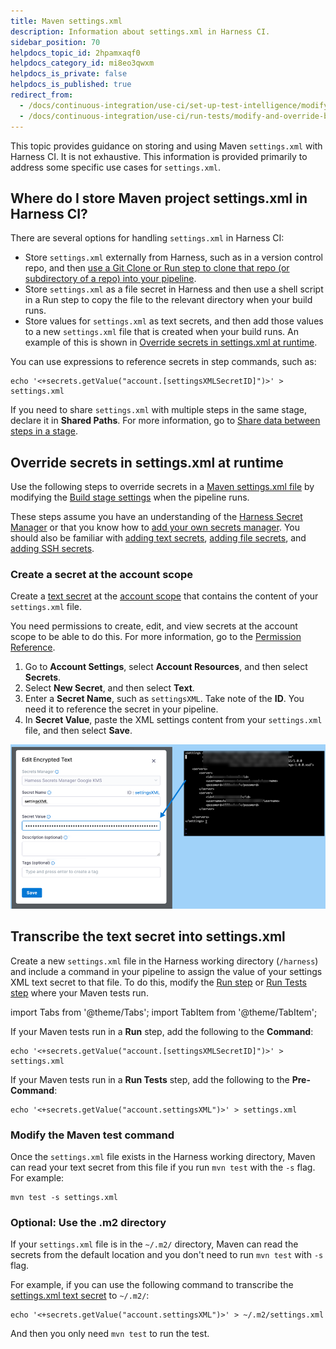 ```yaml
---
title: Maven settings.xml
description: Information about settings.xml in Harness CI.
sidebar_position: 70
helpdocs_topic_id: 2hpamxaqf0
helpdocs_category_id: mi8eo3qwxm
helpdocs_is_private: false
helpdocs_is_published: true
redirect_from:
  - /docs/continuous-integration/use-ci/set-up-test-intelligence/modify-and-override-build-settings-before-a-build
  - /docs/continuous-integration/use-ci/run-tests/modify-and-override-build-settings-before-a-build
---
```


This topic provides guidance on storing and using Maven `settings.xml` with Harness CI. It is not exhaustive. This information is provided primarily to address some specific use cases for `settings.xml`.

## Where do I store Maven project settings.xml in Harness CI?

There are several options for handling `settings.xml` in Harness CI:

* Store `settings.xml` externally from Harness, such as in a version control repo, and then [use a Git Clone or Run step to clone that repo (or subdirectory of a repo) into your pipeline](https://developer.harness.io/docs/continuous-integration/use-ci/codebase-configuration/clone-and-process-multiple-codebases-in-the-same-pipeline#add-a-git-clone-or-run-step).
* Store `settings.xml` as a file secret in Harness and then use a shell script in a Run step to copy the file to the relevant directory when your build runs.
* Store values for `settings.xml` as text secrets, and then add those values to a new `settings.xml` file that is created when your build runs. An example of this is shown in [Override secrets in settings.xml at runtime](#override-secrets-in-settingsxml-at-runtime).

You can use expressions to reference secrets in step commands, such as:

```
echo '<+secrets.getValue("account.[settingsXMLSecretID]")>' > settings.xml
```

If you need to share `settings.xml` with multiple steps in the same stage, declare it in **Shared Paths**. For more information, go to [Share data between steps in a stage](https://developer.harness.io/docs/continuous-integration/use-ci/caching-ci-data/share-ci-data-across-steps-and-stages/).

## Override secrets in settings.xml at runtime

Use the following steps to override secrets in a [Maven settings.xml file](https://maven.apache.org/settings.html) by modifying the [Build stage settings](https://developer.harness.io/docs/continuous-integration/use-ci/set-up-build-infrastructure/ci-stage-settings) when the pipeline runs.

These steps assume you have an understanding of the [Harness Secret Manager](https://developer.harness.io/docs/platform/secrets/secrets-management/harness-secret-manager-overview) or that you know how to [add your own secrets manager](https://developer.harness.io/docs/platform/secrets/secrets-management/add-secrets-manager). You should also be familiar with [adding text secrets](https://developer.harness.io/docs/platform/secrets/add-use-text-secrets), [adding file secrets](https://developer.harness.io/docs/platform/secrets/add-file-secrets), and [adding SSH secrets](https://developer.harness.io/docs/platform/secrets/add-use-ssh-secrets).

### Create a secret at the account scope

Create a [text secret](https://developer.harness.io/docs/platform/secrets/add-use-text-secrets) at the [account scope](https://developer.harness.io/docs/platform/role-based-access-control/rbac-in-harness/#permissions-hierarchy-scopes) that contains the content of your `settings.xml` file.

You need permissions to create, edit, and view secrets at the account scope to be able to do this. For more information, go to the [Permission Reference](https://developer.harness.io/docs/platform/role-based-access-control/permissions-reference).

1. Go to **Account Settings**, select **Account Resources**, and then select **Secrets**.
2. Select **New Secret**, and then select **Text**.
1. Enter a **Secret Name**, such as `settingsXML`. Take note of the **ID**. You need it to reference the secret in your pipeline.
4. In **Secret Value**, paste the XML settings content from your `settings.xml` file, and then select **Save**.

![](../static/modify-and-override-build-settings-before-a-build-09.png)

## Transcribe the text secret into settings.xml

Create a new `settings.xml` file in the Harness working directory (`/harness`) and include a command in your pipeline to assign the value of your settings XML text secret to that file. To do this, modify the [Run step](https://developer.harness.io/docs/continuous-integration/use-ci/run-ci-scripts/run-step-settings) or [Run Tests step](https://developer.harness.io/docs/continuous-integration/use-ci/run-tests/test-intelligence/set-up-test-intelligence) where your Maven tests run.

import Tabs from '@theme/Tabs';
import TabItem from '@theme/TabItem';

<Tabs>
  <TabItem value="run" label="Run step" default>

If your Maven tests run in a **Run** step, add the following to the **Command**:

```
echo '<+secrets.getValue("account.[settingsXMLSecretID]")>' > settings.xml
```

</TabItem>
  <TabItem value="run-tests" label="Run Tests step">

If your Maven tests run in a **Run Tests** step, add the following to the **Pre-Command**:

```
echo '<+secrets.getValue("account.settingsXML")>' > settings.xml
```

</TabItem>
</Tabs>

### Modify the Maven test command

Once the `settings.xml` file exists in the Harness working directory, Maven can read your text secret from this file if you run `mvn test` with the `-s` flag. For example:

```
mvn test -s settings.xml
```

### Optional: Use the .m2 directory

If your `settings.xml` file is in the `~/.m2/` directory, Maven can read the secrets from the default location and you don't need to run `mvn test` with `-s` flag.

For example, if you can use the following command to transcribe the [settings.xml text secret](#transcribe-the-text-secret-into-settingsxml) to `~/.m2/`:

```
echo '<+secrets.getValue("account.settingsXML")>' > ~/.m2/settings.xml
```

And then you only need `mvn test` to run the test.
